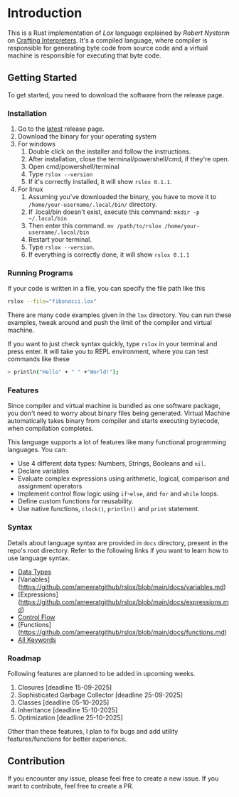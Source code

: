 # Introduction
This is a Rust implementation of *Lox* language explained by *Robert Nystorm* on [Crafting Interpreters](https://craftinginterpreters.com/). It's a compiled language, where compiler is responsible for generating byte code from source code and a virtual machine is responsible for executing that byte code. 

## Getting Started
To get started, you need to download the software from the release page.

### Installation
1. Go to the [latest](https://github.com/ameeratgithub/rslox/releases/tag/v0.1.1) release page.
2. Download the binary for your operating system
3. For windows
   1. Double click on the installer and follow the instructions. 
   2. After installation, close the terminal/powershell/cmd, if they're open.
   3. Open cmd/powershell/terminal
   4. Type `rslox --version`
   5. If it's correctly installed, it will show `rslox 0.1.1`.
4. For linux
   1. Assuming you've downloaded the binary, you have to move it to `/home/your-username/.local/bin/` directory.
   2. If .local/bin doesn't exist, execute this command: `mkdir -p ~/.local/bin`
   3. Then enter this command. `mv /path/to/rslox /home/your-username/.local/bin`
   4. Restart your terminal.
   5. Type `rslox --version`.
   6. If everything is correctly done, it will show `rslox 0.1.1`

### Running Programs

If your code is written in a file, you can specify the file path like this

```bash
rslox --file="fibonacci.lox"
```

There are many code examples given in the `lox` directory. You can run these examples, tweak around and push the limit of the compiler and virtual machine.

If you want to just check syntax quickly, type `rslox` in your terminal and press enter. It will take you to REPL environment, where you can test commands like these

```bash
> println("Hello" + " " +"World!"); 
``` 

### Features

Since compiler and virtual machine is bundled as one software package, you don't need to worry about binary files being generated. Virtual Machine automatically takes binary from compiler and starts executing bytecode, when compilation completes.

This language supports a lot of features like many functional programming languages. You can:

- Use 4 different data types: Numbers, Strings, Booleans and `nil`.
- Declare variables
- Evaluate complex expressions using arithmetic, logical, comparison and assignment operators
- Implement control flow logic using `if`-`else`, and `for` and `while` loops.
- Define custom functions for reusability.
- Use native functions, `clock()`, `println()` and `print` statement.

### Syntax
Details about language syntax are provided in `docs` directory, present in the repo's root directory. Refer to the following links if you want to learn how to use language syntax.

- [Data Types](https://github.com/ameeratgithub/rslox/blob/main/docs/data_types.md)
- [Variables] (https://github.com/ameeratgithub/rslox/blob/main/docs/variables.md)
- [Expressions] (https://github.com/ameeratgithub/rslox/blob/main/docs/expressions.md)
- [Control Flow](https://github.com/ameeratgithub/rslox/blob/main/docs/control_flow.md)
- [Functions] (https://github.com/ameeratgithub/rslox/blob/main/docs/functions.md)
- [All Keywords](https://github.com/ameeratgithub/rslox/blob/main/docs/keywords.md)

### Roadmap
Following features are planned to be added in upcoming weeks.

1. Closures [deadline 15-09-2025]
2. Sophisticated Garbage Collector [deadline 25-09-2025]
3. Classes [deadline 05-10-2025]
4. Inheritance [deadline 15-10-2025]
5. Optimization [deadline 25-10-2025]

Other than these features, I plan to fix bugs and add utility features/functions for better experience. 

## Contribution
If you encounter any issue, please feel free to create a new issue. If you want to contribute, feel free to create a PR.